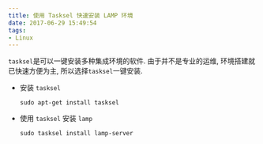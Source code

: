 ```yaml
---
title: 使用 Tasksel 快速安装 LAMP 环境
date: 2017-06-29 15:49:54
tags: 
- Linux
---
```


`tasksel`是可以一键安装多种集成环境的软件.
由于并不是专业的运维, 环境搭建就已快速方便为主, 所以选择`tasksel`一键安装.

- 安装 `tasksel`

    `sudo apt-get install tasksel`

- 使用 `tasksel` 安装 `lamp`

    `sudo tasksel install lamp-server `